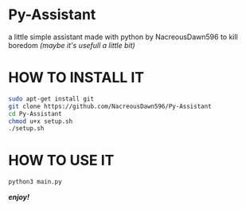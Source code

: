 # Py-Assistant
a little simple assistant made with python by NacreousDawn596 to kill boredom _(maybe it's usefull a little bit)_

# HOW TO INSTALL IT
```sh
sudo apt-get install git
git clone https://github.com/NacreousDawn596/Py-Assistant
cd Py-Assistant
chmod u+x setup.sh
./setup.sh
```

# HOW TO USE IT
```sh
python3 main.py
```

***enjoy!***
